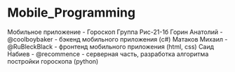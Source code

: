 # Mobile_Programming
Мобильное приложение - Гороскоп
Группа Рис-21-1б
Горин Анатолий - @coolboybaker - бэкенд мобильного приложения (c#)
Матаков Михаил - @RuBleckBlack - фронтенд мобильного приложения (html, css)
Саид Набиев - @recommence - серверная часть, разработка алгоритма постройки гороскопа (python)
